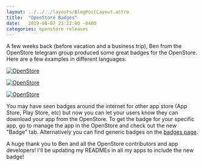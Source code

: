 ```yaml
---
layout: ../../../layouts/BlogPostLayout.astro
title:  "OpenStore Badges"
date:   2019-08-07 23:22:00 -0400
categories: openstore releases
---
```


A few weeks back (before vacation and a business trip), Ben from the OpenStore
telegram group produced some great badges for the OpenStore. Here are a few examples
in different languages:

[![OpenStore](https://open-store.io/badges/en_US.png)](https://open-store.io/app/openstore.openstore-team)

[![OpenStore](https://open-store.io/badges/de.png)](https://open-store.io/app/openstore.openstore-team)

[![OpenStore](https://open-store.io/badges/es.png)](https://open-store.io/app/openstore.openstore-team)

You may have seen badges around the internet for other app store (App Store, Play Store, etc)
but now you can let your users know they can download your app from the OpenStore.
To get the badge for your specific app, go to manage the app in the OpenStore and
check out the new "Badge" tab. Alternatively you can find generic badges
on the [badges page](https://open-store.io/badge).

A huge thank you to Ben and all the OpenStore contributors and app developers!
I'll be updating my READMEs in all my apps to include the new badge!
